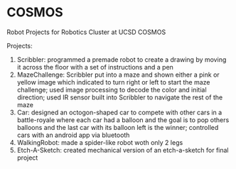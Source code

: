# COSMOS
Robot Projects for Robotics Cluster at UCSD COSMOS

Projects: 
1) Scribbler: programmed a premade robot to create a drawing by moving it across the floor with a set of instructions and a pen
2) MazeChallenge: Scribbler put into a maze and shown either a pink or yellow image which indicated to turn right or left to start the maze challenge; used image processing to decode the color and initial direction; used IR sensor built into Scribbler to navigate the rest of the maze 
3) Car: designed an octogon-shaped car to compete with other cars in a battle-royale where each car had a balloon and the goal is to pop others balloons and the last car with its balloon left is the winner; controlled cars with an android app via bluetooth
4) WalkingRobot: made a spider-like robot woth only 2 legs
5) Etch-A-Sketch: created mechanical version of an etch-a-sketch for final project
